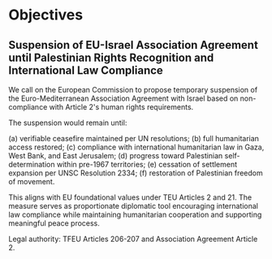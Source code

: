 # Objectives

## Suspension of EU-Israel Association Agreement until Palestinian Rights Recognition and International Law Compliance

We call on the European Commission to propose temporary suspension of the Euro-Mediterranean Association Agreement with Israel based on non-compliance with Article 2's human rights requirements.

The suspension would remain until: 

(a) verifiable ceasefire maintained per UN resolutions; 
(b) full humanitarian access restored; 
(c) compliance with international humanitarian law in Gaza, West Bank, and East Jerusalem; 
(d) progress toward Palestinian self-determination within pre-1967 territories; 
(e) cessation of settlement expansion per UNSC Resolution 2334; 
(f) restoration of Palestinian freedom of movement.

This aligns with EU foundational values under TEU Articles 2 and 21. The measure serves as proportionate diplomatic tool encouraging international law compliance while maintaining humanitarian cooperation and supporting meaningful peace process.

Legal authority: TFEU Articles 206-207 and Association Agreement Article 2.